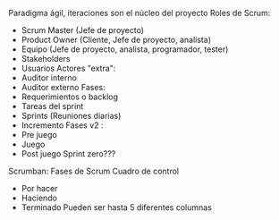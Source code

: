 Paradigma ágil, iteraciones son el núcleo del proyecto 
Roles de Scrum: 
- Scrum Master (Jefe de proyecto)
- Product Owner (Cliente, Jefe de proyecto, analista)
- Equipo (Jefe de proyecto, analista, programador, tester)
- Stakeholders
- Usuarios
Actores "extra":
- Auditor interno
- Auditor externo
Fases: 
- Requerimientos o backlog
- Tareas del sprint
- Sprints (Reuniones diarias)
- Incremento
Fases v2 : 
- Pre juego
- Juego
- Post juego
Sprint zero???

Scrumban: 
Fases de Scrum
Cuadro de control
- Por hacer
- Haciendo
- Terminado
Pueden ser hasta 5 diferentes columnas

